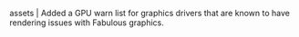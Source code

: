 assets | Added a GPU warn list for graphics drivers that are known to have rendering issues with Fabulous graphics.
